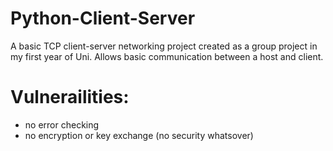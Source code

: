 # Python-Client-Server
A basic TCP client-server networking project created as a group project in my first year of Uni. Allows basic communication between a host and client.

# Vulnerailities:
- no error checking
- no encryption or key exchange (no security whatsover)
